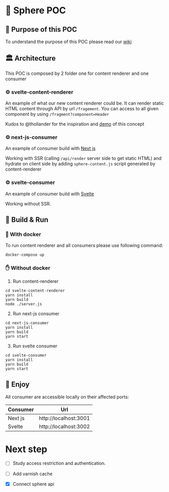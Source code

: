 #  🧪 Sphere POC 
## 🤷 ️Purpose of this POC
To understand the purpose of this POC please read our [wiki](https://wiki.decathlon.net/pages/viewpage.action?spaceKey=CREATION&title=Sphere+-+Technical+Strategy)

## 🏛 Architecture 
This POC is composed by 2 folder one for content renderer and one consumer

### ⚙️ svelte-content-renderer 
An example of what our new content renderer could be. It can render static HTML content through API by url `/fragement`. You can access to all given component by using `/fragment?component=Header`

Kudos to @thollander for the inspiration and [demo](https://github.com/dktunited/break-legacy-with-svelte) of this concept

### ⚙️ next-js-consumer
An example of consumer build with [Next js](https://nextjs.org/)

Working with SSR (calling `/api/render` server side to get static HTML) and hydrate on client side by adding `sphere-content.js` script generated by content-renderer

### ⚙️ svelte-consumer
An example of consumer build with [Svelte](https://svelte.dev/)

Working without SSR.

## 👷 Build & Run

### 🐳 With docker
To run content renderer and all consumers please use following command:
```shell
docker-compose up
```

### ✋ Without docker
1. Run content-renderer
```shell
cd svelte-content-renderer
yarn install
yarn build
node ./server.js
```

2. Run next-js consumer
```shell
cd next-js-consumer
yarn install
yarn build
yarn start
```

3. Run svelte consumer
```shell
cd svelte-consumer
yarn install
yarn build
yarn start
```

## 🎉 Enjoy
All consumer are accessible locally on their affected ports:

| Consumer | Url                   |
| -------- | --------------------- |
| Next js  | http://localhost:3001 |
| Svelte   | http://localhost:3002 |

# Next step
- [ ] Study access restriction and authentication.
- [ ] Add varnish cache
- [X] Connect sphere api

